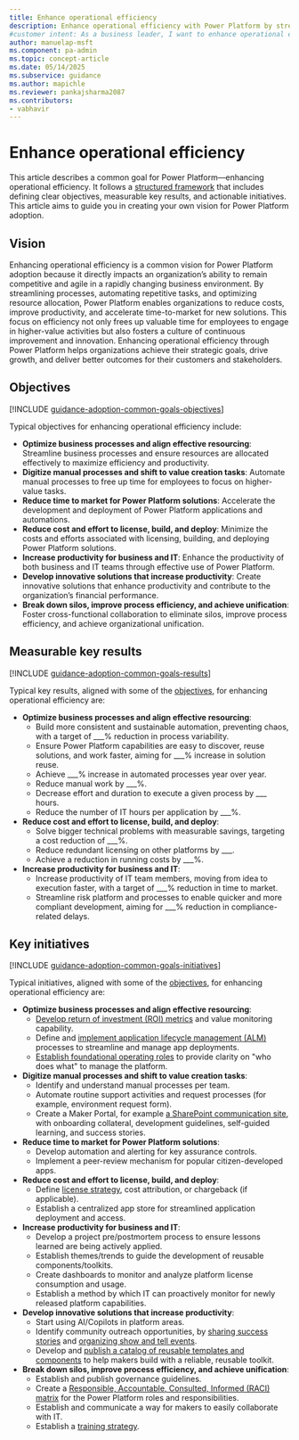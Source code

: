 ```yaml
---
title: Enhance operational efficiency
description: Enhance operational efficiency with Power Platform by streamlining processes, automating tasks, and optimizing resources.
#customer intent: As a business leader, I want to enhance operational efficiency with Power Platform so that I can streamline processes, automate tasks, and optimize resources.
author: manuelap-msft
ms.component: pa-admin
ms.topic: concept-article
ms.date: 05/14/2025
ms.subservice: guidance
ms.author: mapichle
ms.reviewer: pankajsharma2087
ms.contributors: 
- vabhavir
---
```


# Enhance operational efficiency

This article describes a common goal for Power Platform—enhancing operational efficiency. It follows a [structured framework](../vision.md) that includes defining clear objectives, measurable key results, and actionable initiatives. This article aims to guide you in creating your own vision for Power Platform adoption.

## Vision

Enhancing operational efficiency is a common vision for Power Platform adoption because it directly impacts an organization’s ability to remain competitive and agile in a rapidly changing business environment. By streamlining processes, automating repetitive tasks, and optimizing resource allocation, Power Platform enables organizations to reduce costs, improve productivity, and accelerate time-to-market for new solutions. This focus on efficiency not only frees up valuable time for employees to engage in higher-value activities but also fosters a culture of continuous improvement and innovation. Enhancing operational efficiency through Power Platform helps organizations achieve their strategic goals, drive growth, and deliver better outcomes for their customers and stakeholders.

## Objectives

[!INCLUDE [guidance-adoption-common-goals-objectives](../../../includes/guidance-adoption-common-goals-objectives.md)]

Typical objectives for enhancing operational efficiency include:

- **Optimize business processes and align effective resourcing**: Streamline business processes and ensure resources are allocated effectively to maximize efficiency and productivity.
- **Digitize manual processes and shift to value creation tasks**: Automate manual processes to free up time for employees to focus on higher-value tasks.
- **Reduce time to market for Power Platform solutions**: Accelerate the development and deployment of Power Platform applications and automations.
- **Reduce cost and effort to license, build, and deploy**: Minimize the costs and efforts associated with licensing, building, and deploying Power Platform solutions.
- **Increase productivity for business and IT**: Enhance the productivity of both business and IT teams through effective use of Power Platform.
- **Develop innovative solutions that increase productivity**: Create innovative solutions that enhance productivity and contribute to the organization’s financial performance.
- **Break down silos, improve process efficiency, and achieve unification**: Foster cross-functional collaboration to eliminate silos, improve process efficiency, and achieve organizational unification.

## Measurable key results

[!INCLUDE [guidance-adoption-common-goals-results](../../../includes/guidance-adoption-common-goals-results.md)]

Typical key results, aligned with some of the [objectives](#objectives), for enhancing operational efficiency are:

- **Optimize business processes and align effective resourcing**:
    - Build more consistent and sustainable automation, preventing chaos, with a target of ___% reduction in process variability. 
    - Ensure Power Platform capabilities are easy to discover, reuse solutions, and work faster, aiming for ___% increase in solution reuse. 
    - Achieve ___% increase in automated processes year over year. 
    - Reduce manual work by ___%. 
    - Decrease effort and duration to execute a given process by ___ hours. 
    - Reduce the number of IT hours per application by ___%. 
- **Reduce cost and effort to license, build, and deploy**:
    - Solve bigger technical problems with measurable savings, targeting a cost reduction of ___%. 
    - Reduce redundant licensing on other platforms by ___. 
    - Achieve a reduction in running costs by ___%. 
- **Increase productivity for business and IT**:
    - Increase productivity of IT team members, moving from idea to execution faster, with a target of ___% reduction in time to market. 
    - Streamline risk platform and processes to enable quicker and more compliant development, aiming for ___% reduction in compliance-related delays. 

## Key initiatives

[!INCLUDE [guidance-adoption-common-goals-initiatives](../../../includes/guidance-adoption-common-goals-initiatives.md)]

Typical initiatives, aligned with some of the [objectives](#objectives), for enhancing operational efficiency are:

- **Optimize business processes and align effective resourcing**:
    - [Develop return of investment (ROI) metrics](../business-value.md) and value monitoring capability. 
    - Define and [implement application lifecycle management (ALM)](../alm.md) processes to streamline and manage app deployments. 
    - [Establish foundational operating roles](../roles.md) to provide clarity on "who does what" to manage the platform. 
- **Digitize manual processes and shift to value creation tasks**:
    - Identify and understand manual processes per team. 
    - Automate routine support activities and request processes (for example, environment request form). 
    - Create a Maker Portal, for example [a SharePoint communication site](../wiki-community.md#sharepoint-communication-site), with onboarding collateral, development guidelines, self-guided learning, and success stories. 
- **Reduce time to market for Power Platform solutions**: 
    - Develop automation and alerting for key assurance controls. 
    - Implement a peer-review mechanism for popular citizen-developed apps. 
- **Reduce cost and effort to license, build, and deploy**: 
    - Define [license strategy](../license-assignment-strategies.md), cost attribution, or chargeback (if applicable). 
    - Establish a centralized app store for streamlined application deployment and access. 
- **Increase productivity for business and IT**: 
    - Develop a project pre/postmortem process to ensure lessons learned are being actively applied. 
    - Establish themes/trends to guide the development of reusable components/toolkits. 
    - Create dashboards to monitor and analyze platform license consumption and usage. 
    - Establish a method by which IT can proactively monitor for newly released platform capabilities. 
- **Develop innovative solutions that increase productivity**: 
    - Start using AI/Copilots in platform areas. 
    - Identify community outreach opportunities, by [sharing success stories](../show-and-tell.md#share-success-stories) and [organizing show and tell events](../show-and-tell.md#organize-show-and-tell-sessions).
    - Develop and [publish a catalog of reusable templates and components](../reusable.md) to help makers build with a reliable, reusable toolkit. 
- **Break down silos, improve process efficiency, and achieve unification**:
    - Establish and publish governance guidelines.
    - Create a [Responsible, Accountable, Consulted, Informed (RACI) matrix](../roles.md) for the Power Platform roles and responsibilities.
    - Establish and communicate a way for makers to easily collaborate with IT. 
    - Establish a [training strategy](../training-strategy.md).

